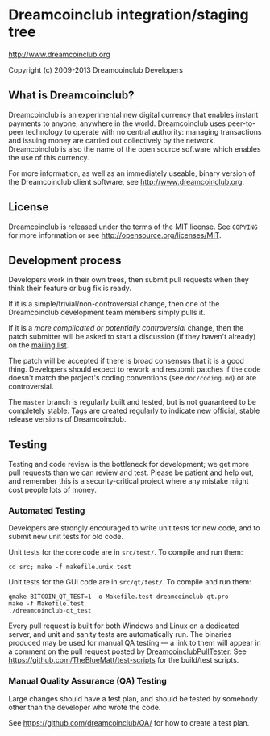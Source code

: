 Dreamcoinclub integration/staging tree
================================

http://www.dreamcoinclub.org

Copyright (c) 2009-2013 Dreamcoinclub Developers

What is Dreamcoinclub?
----------------

Dreamcoinclub is an experimental new digital currency that enables instant payments to
anyone, anywhere in the world. Dreamcoinclub uses peer-to-peer technology to operate
with no central authority: managing transactions and issuing money are carried
out collectively by the network. Dreamcoinclub is also the name of the open source
software which enables the use of this currency.

For more information, as well as an immediately useable, binary version of
the Dreamcoinclub client software, see http://www.dreamcoinclub.org.

License
-------

Dreamcoinclub is released under the terms of the MIT license. See `COPYING` for more
information or see http://opensource.org/licenses/MIT.

Development process
-------------------

Developers work in their own trees, then submit pull requests when they think
their feature or bug fix is ready.

If it is a simple/trivial/non-controversial change, then one of the Dreamcoinclub
development team members simply pulls it.

If it is a *more complicated or potentially controversial* change, then the patch
submitter will be asked to start a discussion (if they haven't already) on the
[mailing list](http://sourceforge.net/mailarchive/forum.php?forum_name=dreamcoinclub-development).

The patch will be accepted if there is broad consensus that it is a good thing.
Developers should expect to rework and resubmit patches if the code doesn't
match the project's coding conventions (see `doc/coding.md`) or are
controversial.

The `master` branch is regularly built and tested, but is not guaranteed to be
completely stable. [Tags](https://github.com/dreamcoinclub/dreamcoinclub/tags) are created
regularly to indicate new official, stable release versions of Dreamcoinclub.

Testing
-------

Testing and code review is the bottleneck for development; we get more pull
requests than we can review and test. Please be patient and help out, and
remember this is a security-critical project where any mistake might cost people
lots of money.

### Automated Testing

Developers are strongly encouraged to write unit tests for new code, and to
submit new unit tests for old code.

Unit tests for the core code are in `src/test/`. To compile and run them:

    cd src; make -f makefile.unix test

Unit tests for the GUI code are in `src/qt/test/`. To compile and run them:

    qmake BITCOIN_QT_TEST=1 -o Makefile.test dreamcoinclub-qt.pro
    make -f Makefile.test
    ./dreamcoinclub-qt_test

Every pull request is built for both Windows and Linux on a dedicated server,
and unit and sanity tests are automatically run. The binaries produced may be
used for manual QA testing — a link to them will appear in a comment on the
pull request posted by [DreamcoinclubPullTester](https://github.com/DreamcoinclubPullTester). See https://github.com/TheBlueMatt/test-scripts
for the build/test scripts.

### Manual Quality Assurance (QA) Testing

Large changes should have a test plan, and should be tested by somebody other
than the developer who wrote the code.

See https://github.com/dreamcoinclub/QA/ for how to create a test plan.
